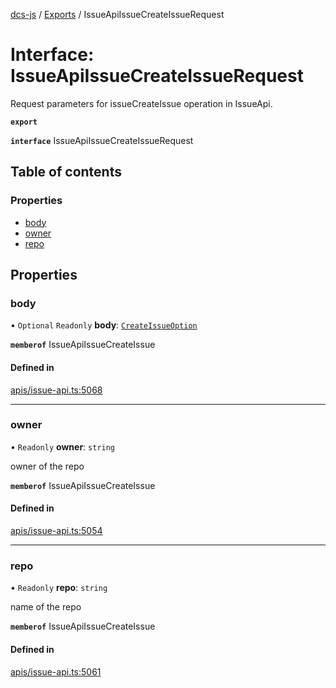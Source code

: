 [dcs-js](../README.md) / [Exports](../modules.md) / IssueApiIssueCreateIssueRequest

# Interface: IssueApiIssueCreateIssueRequest

Request parameters for issueCreateIssue operation in IssueApi.

**`export`**

**`interface`** IssueApiIssueCreateIssueRequest

## Table of contents

### Properties

- [body](IssueApiIssueCreateIssueRequest.md#body)
- [owner](IssueApiIssueCreateIssueRequest.md#owner)
- [repo](IssueApiIssueCreateIssueRequest.md#repo)

## Properties

### <a id="body" name="body"></a> body

• `Optional` `Readonly` **body**: [`CreateIssueOption`](CreateIssueOption.md)

**`memberof`** IssueApiIssueCreateIssue

#### Defined in

[apis/issue-api.ts:5068](https://github.com/unfoldingWord/dcs-js/blob/b29eb7a/apis/issue-api.ts#L5068)

___

### <a id="owner" name="owner"></a> owner

• `Readonly` **owner**: `string`

owner of the repo

**`memberof`** IssueApiIssueCreateIssue

#### Defined in

[apis/issue-api.ts:5054](https://github.com/unfoldingWord/dcs-js/blob/b29eb7a/apis/issue-api.ts#L5054)

___

### <a id="repo" name="repo"></a> repo

• `Readonly` **repo**: `string`

name of the repo

**`memberof`** IssueApiIssueCreateIssue

#### Defined in

[apis/issue-api.ts:5061](https://github.com/unfoldingWord/dcs-js/blob/b29eb7a/apis/issue-api.ts#L5061)
